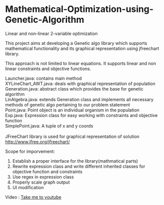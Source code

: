 # Mathematical-Optimization-using-Genetic-Algorithm
Linear and non-linear 2-variable optimization

This project aims at developing a Genetic algo library which supports mathematical functionality 
and its graphical representation using jfreechart library.

This approach is not limited to linear equations.
It supports linear and non linear constraints and objective functions.

Launcher.java: contains main method <br>
XYLineChart_AWT.java: deals with graphical representation of population<br>
Generation.java: abstract class which provides the base for genetic algorithm<br>
LinAlgebra.java: extends Generation class and implements all necessary methods of genetic algo pertaining to 
our problem statement<br>
Point.java: Point object is an individual organism in the population<br>
Exp.java: Expression class for easy working with constraints and objective function<br>
SimplePoint.java: A tuple of x and y coords<br><br>
JFreeChart library is used for graphical representation of solution<br>
http://www.jfree.org/jfreechart/

Scope for imporvement:
1) Establish a proper interface for the library(mathmatical parts)
2) Rewrite expression class and write different inherited classes for objective function and constraints
3) Use regex in expression class
4) Properly scale graph output
5) UI modification

Video : [Take me to youtube](https://youtu.be/07VRD8BHcP8)
